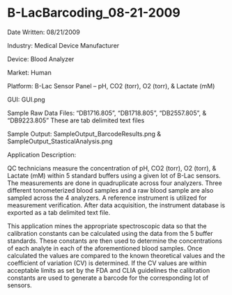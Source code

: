 # B-LacBarcoding_08-21-2009

Date Written: 08/21/2009

Industry: Medical Device Manufacturer

Device: Blood Analyzer

Market: Human

Platform: B-Lac Sensor Panel – pH, CO2 (torr), O2 (torr), & Lactate (mM)

GUI:
GUI.png

Sample Raw Data Files:
“DB1716.805”,  “DB1718.805”, “DB2557.805”, & “DB9223.805”  These are tab delimited text files 

Sample Output:
SampleOutput_BarcodeResults.png & SampleOutput_StasticalAnalysis.png

Application Description:

QC technicians measure the concentration of pH, CO2 (torr), O2 (torr), & Lactate (mM) within 5 standard buffers using a given lot of B-Lac sensors.  The measurements are done in quadruplicate across four analyzers.  Three different tonometerized blood samples and a raw blood sample are also sampled across the 4 analyzers.  A reference instrument is utilized for measurement verification.  After data acquisition, the instrument database is exported as a tab delimited text file.

This application mines the appropriate spectroscopic data so that the calibration constants can be calculated using the data from the 5 buffer standards.  These constants are then used to determine the concentrations of each analyte in each of the aforementioned blood samples.  Once calculated the values are compared to the known theoretical values and the coefficient of variation (CV) is determined.  If the CV values are within acceptable limits as set by the FDA and CLIA guidelines the calibration constants are used to generate a barcode for the corresponding lot of sensors.
